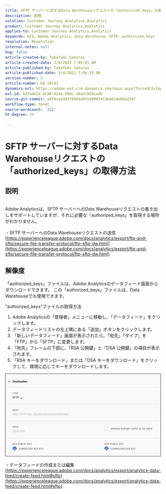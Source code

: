 ```yaml
---
title: SFTP サーバーに対するData Warehouseリクエストの「authorized_keys」の取得方法
description: 説明
solution: Customer Journey Analytics,Analytics
product: Customer Journey Analytics,Analytics
applies-to: Customer Journey Analytics,Analytics
keywords: KCS、Adobe Analytics、Data Warehouse、SFTP、authorized_keys
resolution: Resolution
internal-notes: null
bug: false
article-created-by: Takafumi Sakurai
article-created-date: 3/4/2022 7:05:01 AM
article-published-by: Takafumi Sakurai
article-published-date: 3/4/2022 7:06:18 AM
version-number: 5
article-number: KA-18141
dynamics-url: https://adobe-ent.crm.dynamics.com/main.aspx?forceUCI=1&pagetype=entityrecord&etn=knowledgearticle&id=ba13bc65-899b-ec11-b400-00224805a4ef
exl-id: bd7ade2e-0c86-424e-98dc-a6a5c850cadb
source-git-commit: e8f4ca2dd578944d4fe399074fab461de88ad247
workflow-type: tm+mt
source-wordcount: '222'
ht-degree: 1%

---
```


# SFTP サーバーに対するData Warehouseリクエストの「authorized_keys」の取得方法

## 説明

<br>Adobe Analyticsは、SFTP サーバーへのData Warehouseリクエストの書き出しをサポートしていますが、それに必要な「authorized_keys」を取得する場所がわかりません。<br><br>
・SFTP サーバーへのData Warehouseリクエストの送信
[https://experienceleague.adobe.com/docs/analytics/export/ftp-and-sftp/secure-file-transfer-protocol/ftp-sftp-dw.html](https://experienceleague.adobe.com/docs/analytics/export/ftp-and-sftp/secure-file-transfer-protocol/ftp-sftp-dw.html)

## 解像度


「authorized_keys」ファイルは、Adobe Analyticsのデータフィード画面からダウンロードできます。 この「authorized_keys」ファイルは、Data Warehouseでも使用できます。

&quot;authorized_keys&quot;ファイルの取得方法

1. Adobe Analyticsの「管理者」メニューに移動し、「データフィード」をクリックします。
2. データフィードリストの左上隅にある「追加」ボタンをクリックします。
3. 「新しいデータフィード」画面が表示されたら、「宛先」「タイプ」を「FTP」から「SFTP」に変更します。
4. 「宛先」フレームの下部に、「RSA 公開鍵」と「DSA 公開鍵」の項目が表示されます。
5. 「RSA キーをダウンロード」または「DSA キーをダウンロード」をクリックして、環境に応じてキーをダウンロードします。


![](assets/50e37472-899b-ec11-b400-00224805a4ef.png)

・データフィードの作成または編集
[https://experienceleague.adobe.com/docs/analytics/export/analytics-data-feed/create-feed.html#sftp](https://experienceleague.adobe.com/docs/analytics/export/analytics-data-feed/create-feed.html#sftp)
